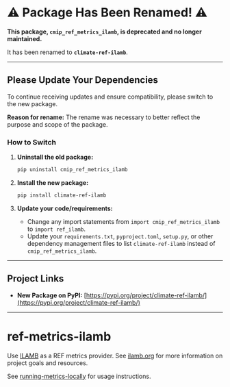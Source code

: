 # ⚠️ Package Has Been Renamed! ⚠️

**This package, `cmip_ref_metrics_ilamb`, is deprecated and no longer maintained.**

It has been renamed to **`climate-ref-ilamb`**.

---

## Please Update Your Dependencies

To continue receiving updates and ensure compatibility, please switch to the new package.

**Reason for rename:**
The rename was necessary to better reflect the purpose and scope of the package.

### How to Switch

1.  **Uninstall the old package:**
    ```bash
    pip uninstall cmip_ref_metrics_ilamb
    ```

2.  **Install the new package:**
    ```bash
    pip install climate-ref-ilamb
    ```

3.  **Update your code/requirements:**
    *   Change any import statements from `import cmip_ref_metrics_ilamb` to `import ref_ilamb`.
    *   Update your `requirements.txt`, `pyproject.toml`, `setup.py`, or other dependency management files to list `climate-ref-ilamb` instead of `cmip_ref_metrics_ilamb`.

---

## Project Links

*   **New Package on PyPI:** [https://pypi.org/project/climate-ref-ilamb/](https://pypi.org/project/climate-ref-ilamb/)

---


# ref-metrics-ilamb

Use [ILAMB](https://github.com/rubisco-sfa/ilamb3) as a REF metrics provider. See [ilamb.org](https://www.ilamb.org/) for more information on project goals and resources.

See [running-metrics-locally](https://cmip-ref.readthedocs.io/en/latest/how-to-guides/running-metrics-locally/) for usage instructions.
